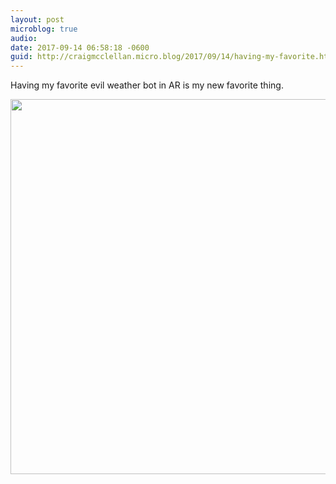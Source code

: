```yaml
---
layout: post
microblog: true
audio: 
date: 2017-09-14 06:58:18 -0600
guid: http://craigmcclellan.micro.blog/2017/09/14/having-my-favorite.html
---
```

Having my favorite evil weather bot in AR is my new favorite thing.

<img src="http://craigmcclellan.com/uploads/2017/bec07673ae.jpg" width="599" height="600" />
